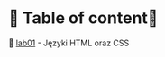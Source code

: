 <h1>🎀 Table of content🎀</h1>
<p>🌸 <a href="https://github.com/YoC00lig/JavaScript-programming-course/tree/main/lab01">lab01</a> - Języki HTML oraz CSS</p>

